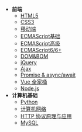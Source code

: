 * **前端**
    * [HTML5](HTML/readme)
    * [CSS3](CSS/readme)
    * [移动端](MobileWebDev/readme)
    * [ECMAScript基础](JavaScript/readme)
    * [ECMAScript高级](JS-Advance/readme)
    * [ECMAScript6/6+](ECMAScript6+/readme)
    * [DOM&BOM](WebApi/readme)
    * [jQuery](jQuery/readme)
    * [Ajax](Ajax/readme)
    * [Promise & async/await](Promise/readme.md)
    * [Vue 全家桶](vue&vue-router&vuex/readme)
    * [Node.js](Node.js/readme)
* **计算机基础**
    * [Python](Python/README.md)
    * [计算机网络](C-Network/readme)
    * [HTTP 协议原理与应用](HTTP/readme)
    * [MySQL](MySQL/readme)


